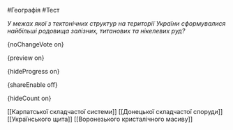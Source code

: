 #Географія #Тест

*У межах якої з тектонічних структур на території України сформувалися найбільші родовища залізних, титанових та нікелевих руд?*

{noChangeVote on}

{preview on}

{hideProgress on}

{shareEnable off}

{hideCount on}

[[Карпатської складчастої системи]]
[[Донецької складчастої споруди]]
[[Українського щита]]
[[Воронезького кристалічного масиву]]
